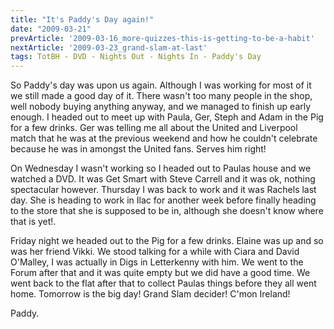 ```yaml
---
title: "It's Paddy's Day again!"
date: "2009-03-21"
prevArticle: '2009-03-16_more-quizzes-this-is-getting-to-be-a-habit'
nextArticle: '2009-03-23_grand-slam-at-last'
tags: TotBH - DVD - Nights Out - Nights In - Paddy's Day
---
```

So Paddy's day was upon us again. Although I was working for most of it we still made a good day of it. There wasn't too many people in the shop, well nobody buying anything anyway, and we managed to finish up early enough. I headed out to meet up with Paula, Ger, Steph and Adam in the Pig for a few drinks. Ger was telling me all about the United and Liverpool match that he was at the previous weekend and how he couldn't celebrate because he was in amongst the United fans. Serves him right!

On Wednesday I wasn't working so I headed out to Paulas house and we watched a DVD. It was Get Smart with Steve Carrell and it was ok, nothing spectacular however. Thursday I was back to work and it was Rachels last day. She is heading to work in Ilac for another week before finally heading to the store that she is supposed to be in, although she doesn't know where that is yet!.

Friday night we headed out to the Pig for a few drinks. Elaine was up and so was her friend Vikki. We stood talking for a while with Ciara and David O'Malley, I was actually in Digs in Letterkenny with him. We went to the Forum after that and it was quite empty but we did have a good time. We went back to the flat after that to collect Paulas things before they all went home. Tomorrow is the big day! Grand Slam decider! C'mon Ireland!

Paddy.